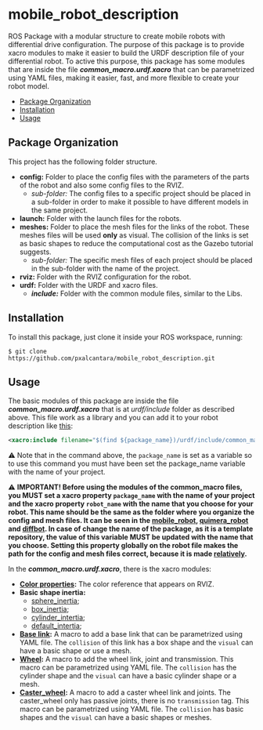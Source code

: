 # mobile_robot_description
ROS Package with a modular structure to create mobile robots with differential drive configuration. The purpose of this package is to provide xacro modules to make it easier to build the URDF description file of your differential robot. To active this purpose, this package has some modules that are inside the file ***common_macro.urdf.xacro*** that can be parametrized using YAML files, making it easier, fast, and more flexible to create your robot model.

- [Package Organization](##package-organization)
- [Installation](##installation)
- [Usage](##usage)

## Package Organization
This project has the following folder structure.

- **config:** Folder to place the config files with the parameters of the parts of the robot and also some config files to the RVIZ.
    - *sub-folder:* The config files to a specific project should be placed in a sub-folder in order to make it possible to have different models in the same project.
- **launch:** Folder with the launch files for the robots.
- **meshes:** Folder to place the mesh files for the links of the robot. These meshes files will be used **only** as visual. The collision of the links is set as basic shapes to reduce the computational cost as the Gazebo tutorial suggests.
    - *sub-folder:* The specific mesh files of each project should be placed in the sub-folder with the name of the project.
- **rviz:** Folder with the RVIZ configuration for the robot.
- **urdf:** Folder with the URDF and xacro files.
    - ***include:*** Folder with the common module files, similar to the Libs.

## Installation
To install this package, just clone it inside your ROS workspace, running:

``` 
$ git clone https://github.com/pxalcantara/mobile_robot_description.git 
```

## Usage 
The basic modules of this package are inside the file ***common_macro.urdf.xacro*** that is at *urdf/include* folder as described above. This file work as a library and you can add it to your robot description like [this](https://github.com/pxalcantara/mobile_robot_description/blob/48819dcec6f897b7d02e8d4aa6c66d803ddf6239/urdf/mobile_robot.urdf.xacro#L7):

```xml
<xacro:include filename="$(find ${package_name})/urdf/include/common_macros.urdf.xacro" />
```
⚠️ Note that in the command above, the `package_name` is set as a variable so to use this command you must have been set the package_name variable with the name of your project.

⚠️ **IMPORTANT! Before using the modules of the common_macro files, you MUST set a xacro property `package_name` with the name of your project and the xacro property `robot_name` with the name that you choose for your robot. This name should be the same as the folder where you organize the config and mesh files. It can be seen in the [mobile_robot](https://github.com/pxalcantara/mobile_robot_description/blob/48819dcec6f897b7d02e8d4aa6c66d803ddf6239/urdf/mobile_robot.urdf.xacro#L4), [quimera_robot](https://github.com/pxalcantara/mobile_robot_description/blob/48819dcec6f897b7d02e8d4aa6c66d803ddf6239/urdf/quimera_robot.urdf.xacro#L4) and [diffbot](https://github.com/pxalcantara/mobile_robot_description/blob/48819dcec6f897b7d02e8d4aa6c66d803ddf6239/urdf/diffbot.urdf.xacro#L4). In case of change the name of the package, as it is a template repository, the value of this variable MUST be updated with the name that you choose. Setting this property globally on the robot file makes the path for the config and mesh files correct, because it is made [relatively](https://github.com/pxalcantara/mobile_robot_description/blob/48819dcec6f897b7d02e8d4aa6c66d803ddf6239/urdf/include/common_macros.urdf.xacro#L76).**

In the ***common_macro.urdf.xacro***, there is the xacro modules:
- **[Color properties](https://github.com/pxalcantara/mobile_robot_description/blob/48819dcec6f897b7d02e8d4aa6c66d803ddf6239/urdf/include/common_macros.urdf.xacro#L278):** The color reference that appears on RVIZ.
- **Basic shape inertia:**
   - [sphere_inertia](https://github.com/pxalcantara/mobile_robot_description/blob/48819dcec6f897b7d02e8d4aa6c66d803ddf6239/urdf/include/common_macros.urdf.xacro#L264);
   - [box_inertia](https://github.com/pxalcantara/mobile_robot_description/blob/48819dcec6f897b7d02e8d4aa6c66d803ddf6239/urdf/include/common_macros.urdf.xacro#L255);
   - [cylinder_intertia](https://github.com/pxalcantara/mobile_robot_description/blob/48819dcec6f897b7d02e8d4aa6c66d803ddf6239/urdf/include/common_macros.urdf.xacro#L247);
   - [default_intertia](https://github.com/pxalcantara/mobile_robot_description/blob/48819dcec6f897b7d02e8d4aa6c66d803ddf6239/urdf/include/common_macros.urdf.xacro#L271);
- **[Base link](https://github.com/pxalcantara/mobile_robot_description/blob/48819dcec6f897b7d02e8d4aa6c66d803ddf6239/urdf/include/common_macros.urdf.xacro#L206):** A macro to add a base link that can be parametrized using YAML file. The `collision` of this link has a box shape and the `visual` can have a basic shape or use a mesh. 
- **[Wheel](https://github.com/pxalcantara/mobile_robot_description/blob/48819dcec6f897b7d02e8d4aa6c66d803ddf6239/urdf/include/common_macros.urdf.xacro#L9):** A macro to add the wheel link, joint and transmission. This macro can be parametrized using YAML file. The `collision` has the cylinder shape and the `visual` can have a basic cylinder shape or a mesh.
- **[Caster_wheel](https://github.com/pxalcantara/mobile_robot_description/blob/48819dcec6f897b7d02e8d4aa6c66d803ddf6239/urdf/include/common_macros.urdf.xacro#L58):** A macro to add a caster wheel link and joints. The caster_wheel only has passive joints, there is no `transmission` tag. This macro can be parametrized using YAML file. The `collision` has basic shapes and the `visual` can have a basic shapes or meshes. 
